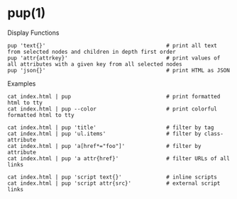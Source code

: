 # pup(1)

Display Functions

    pup 'text{}'                                      # print all text from selected nodes and children in depth first order
    pup 'attr{attrkey}'                               # print values of all attributes with a given key from all selected nodes
    pup 'json{}'                                      # print HTML as JSON

Examples

    cat index.html | pup                              # print formatted html to tty
    cat index.html | pup --color                      # print colorful formatted html to tty

    cat index.html | pup 'title'                      # filter by tag
    cat index.html | pup 'ul.items'                   # filter by class-attribute
    cat index.html | pup 'a[href*="foo"]'             # filter by attribute
    cat index.html | pup 'a attr{href}'               # filter URLs of all links

    cat index.html | pup 'script text{}'              # inline scripts
    cat index.html | pup 'script attr{src}'           # external script links
